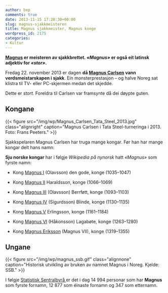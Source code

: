 ```yaml
---
author: bep
comments: true
date: 2013-11-15 17:28:30+00:00
slug: magnus-sjakkmeisteren
title: Magnus sjakkmeister, Magnus konge
wordpress_id: 2175
categories:
- Kultur
---
```


**[Magnus](http://nn.wikipedia.org/wiki/Magnus) er meisteren av sjakkbrettet. _«Magnus»_ er også eit latinsk adjektiv for _«stor»_.**

Fredag 22. november 2013 er dagen **då [Magnus Carlsen](http://nn.wikipedia.org/wiki/Magnus_Carlsen) vann verdsmeistarskapen i sjakk**. Ein monsterprestasjon – og halve Noreg sat klistra til TV- eller PC-skjermen medan det skjedde.

<!--more-->

Dette er _stort._ Foreldra til Carlsen var framsynte då dei døypte guten.



## Kongane


{{< figure src="/img/wp/Magnus_Carlsen_Tata_Steel_2013.jpg" class="alignright" caption="Magnus Carlsen i Tata Steel-turneringa i 2013. Foto: Frans Peeters." >}}

Sjakkspelaren Magnus Carlsen har truga mange kongar. Før han har mange kongar delt hans namn:

**Sju norske kongar** har i følgje _Wikipedia på nynorsk_ hatt _«Magnus»_ som fyrste namn:



	
  * Kong [Magnus I](http://nn.wikipedia.org/wiki/Magnus_I) (Olavsson) den gode, konge (1035–1047)

	
  * Kong [Magnus II](http://nn.wikipedia.org/wiki/Magnus_II) Haraldsson, konge (1066–1069)

	
  * Kong [Magnus III](http://nn.wikipedia.org/wiki/Magnus_III) (Olavsson) Berrføtt, konge (1093–1103)

	
  * Kong [Magnus IV](http://nn.wikipedia.org/wiki/Magnus_IV) (Sigurdsson) Blinde, konge (1130–1135)

	
  * Kong [Magnus V](http://nn.wikipedia.org/wiki/Magnus_V) Erlingsson, konge (1161–1184)

	
  * Kong [Magnus VI](http://nn.wikipedia.org/wiki/Magnus_VI) (Håkonsson) Lagabøte, konge (1263–1280)

	
  * Kong [Magnus Eriksson](http://nn.wikipedia.org/wiki/Magnus_Eriksson) (Magnus VII), konge (1319–1355)




## Ungane


{{< figure src="/img/wp/magnus_ssb.gif" class="alignnone" caption="Historisk utvikling av bruken av namnet Magnus i Noreg. Kjelde: SSB." >}}

I følgje [Statistisk Sentralbyrå ](http://www.ssb.no/navn?lang=n&base=mann&fornavn=Magnus&etternavn=)er det i dag 14 994 personar som har **Magnus** som fyrste fornamn, 12 877 som éinaste fornamn og 347 som etternamn.






